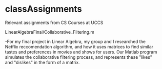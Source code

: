 # classAssignments
Relevant assignments from CS Courses at UCCS


LinearAlgebraFinal/Collaborative_Filtering.m

  -For my final project in Linear Algebra, my group and I researched the Netflix reccomendation algorithm, and how it uses matrices to find similar tastes and preferences in movies and shows for users. Our Matlab program simulates the collaborative filtering process, and represents these "likes" and "dislikes" in the form of a matrix.  
